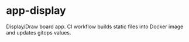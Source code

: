 # app-display

Display/Draw board app. CI workflow builds static files into Docker image and updates gitops values.